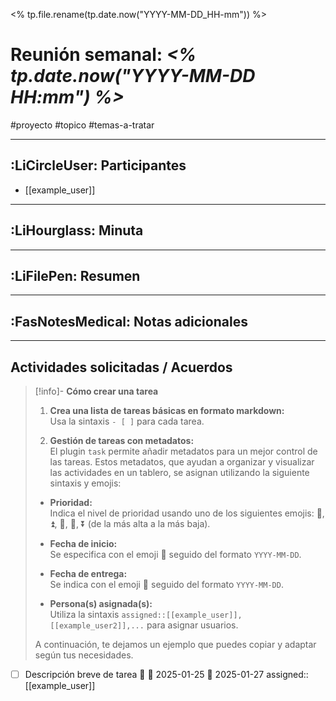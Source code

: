 <% tp.file.rename(tp.date.now("YYYY-MM-DD_HH-mm")) %>
# Reunión semanal: _<% tp.date.now("YYYY-MM-DD HH:mm") %>_

#proyecto #topico #temas-a-tratar

---
## :LiCircleUser: Participantes

- [[example_user]]


---
## :LiHourglass: Minuta



---
## :LiFilePen: Resumen


---
## :FasNotesMedical: Notas adicionales


---
## Actividades solicitadas / Acuerdos

> [!info]- **Cómo crear una tarea**
> 
> 1. **Crea una lista de tareas básicas en formato markdown:**  
>     Usa la sintaxis `- [ ]` para cada tarea.
>     
> 2. **Gestión de tareas con metadatos:**  
>     El plugin `task` permite añadir metadatos para un mejor control de las tareas. Estos metadatos, que ayudan a organizar y visualizar las actividades en un tablero, se asignan utilizando la siguiente sintaxis y emojis:
>     
> 
> - **Prioridad:**  
>     Indica el nivel de prioridad usando uno de los siguientes emojis: 🔺, ⏫, 🔼, 🔽, ⏬️ (de la más alta a la más baja).
>     
> - **Fecha de inicio:**  
>     Se especifica con el emoji 🛫 seguido del formato `YYYY-MM-DD`.
>     
> - **Fecha de entrega:**  
>     Se indica con el emoji 📅 seguido del formato `YYYY-MM-DD`.
>     
> - **Persona(s) asignada(s):**  
>     Utiliza la sintaxis `assigned::[[example_user]],[[example_user2]],...` para asignar usuarios.
>     
> 
> A continuación, te dejamos un ejemplo que puedes copiar y adaptar según tus necesidades.

- [ ] Descripción breve de tarea 🔺 🛫 2025-01-25 📅 2025-01-27 assigned::[[example_user]] 
